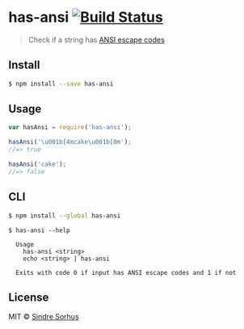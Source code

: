 # has-ansi [![Build Status](https://travis-ci.org/sindresorhus/has-ansi.svg?branch=master)](https://travis-ci.org/sindresorhus/has-ansi)

> Check if a string has [ANSI escape codes](http://en.wikipedia.org/wiki/ANSI_escape_code)


## Install

```sh
$ npm install --save has-ansi
```


## Usage

```js
var hasAnsi = require('has-ansi');

hasAnsi('\u001b[4mcake\u001b[0m');
//=> true

hasAnsi('cake');
//=> false
```


## CLI

```sh
$ npm install --global has-ansi
```

```
$ has-ansi --help

  Usage
    has-ansi <string>
    echo <string> | has-ansi

  Exits with code 0 if input has ANSI escape codes and 1 if not
```


## License

MIT © [Sindre Sorhus](http://sindresorhus.com)
